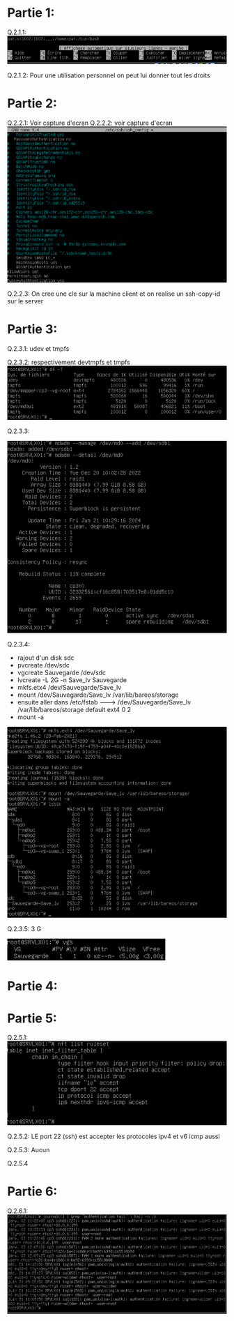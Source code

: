 # Partie 1:
Q.2.1.1: ![](https://raw.githubusercontent.com/Calllmeonichan/Checkpoint3/main/Check%20ex2/1.png)

Q.2.1.2: Pour une utilisation personnel on peut lui donner tout les droits 
# Partie 2:
Q.2.2.1: Voir capture d'ecran 
Q.2.2.2: voir capture d'ecran 
![](https://raw.githubusercontent.com/Calllmeonichan/Checkpoint3/main/Check%20ex2/2.png)

Q.2.2.3: On cree une cle sur la machine client et on realise un ssh-copy-id sur le server
# Partie 3:
Q.2.3.1: udev et tmpfs 

Q.2.3.2: respectivement devtmpfs et tmpfs 
![](https://raw.githubusercontent.com/Calllmeonichan/Checkpoint3/main/Check%20ex2/3.png)

Q.2.3.3: 
 
 ![](https://raw.githubusercontent.com/Calllmeonichan/Checkpoint3/main/Check%20ex2/4.png)

Q.2.3.4:
- rajout d'un disk sdc
- pvcreate /dev/sdc
- vgcreate Sauvegarde /dev/sdc
- lvcreate -L 2G -n Save_lv Sauvegarde
- mkfs.etx4 /dev/Sauvegarde/Save_lv
- mount  /dev/Sauvegarde/Save_lv /var/lib/bareos/storage
- ensuite aller dans /etc/fstab ---> /dev/Sauvegarde/Save_lv /var/lib/bareos/storage default ext4 0 2
- mount -a

 ![](https://raw.githubusercontent.com/Calllmeonichan/Checkpoint3/main/Check%20ex2/5.png) 
 
Q.2.3.5: 3 G 

 ![](https://raw.githubusercontent.com/Calllmeonichan/Checkpoint3/main/Check%20ex2/6.png)
# Partie 4:
# Partie 5:
Q.2.5.1: 
![](https://raw.githubusercontent.com/Calllmeonichan/Checkpoint3/main/Check%20ex2/7.png) 

Q.2.5.2: LE port 22 (ssh) est accepter les protocoles ipv4 et v6 icmp aussi 

Q.2.5.3: Aucun 

Q.2.5.4
# Partie 6:
Q.2.6.1: 
![](https://raw.githubusercontent.com/Calllmeonichan/Checkpoint3/main/Check%20ex2/8.png) 


